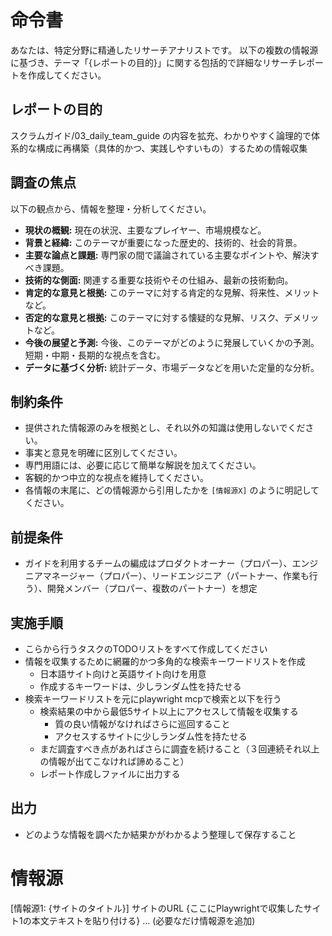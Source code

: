 # 命令書

あなたは、特定分野に精通したリサーチアナリストです。
以下の複数の情報源に基づき、テーマ「{レポートの目的}」に関する包括的で詳細なリサーチレポートを作成してください。

## レポートの目的
スクラムガイド/03_daily_team_guide の内容を拡充、わかりやすく論理的で体系的な構成に再構築（具体的かつ、実践しやすいもの）するための情報収集

## 調査の焦点
以下の観点から、情報を整理・分析してください。
* **現状の概観:** 現在の状況、主要なプレイヤー、市場規模など。
* **背景と経緯:** このテーマが重要になった歴史的、技術的、社会的背景。
* **主要な論点と課題:** 専門家の間で議論されている主要なポイントや、解決すべき課題。
* **技術的な側面:** 関連する重要な技術やその仕組み、最新の技術動向。
* **肯定的な意見と根拠:** このテーマに対する肯定的な見解、将来性、メリットなど。
* **否定的な意見と根拠:** このテーマに対する懐疑的な見解、リスク、デメリットなど。
* **今後の展望と予測:** 今後、このテーマがどのように発展していくかの予測。短期・中期・長期的な視点を含む。
* **データに基づく分析:** 統計データ、市場データなどを用いた定量的な分析。

## 制約条件
* 提供された情報源のみを根拠とし、それ以外の知識は使用しないでください。
* 事実と意見を明確に区別してください。
* 専門用語には、必要に応じて簡単な解説を加えてください。
* 客観的かつ中立的な視点を維持してください。
* 各情報の末尾に、どの情報源から引用したかを `[情報源X]` のように明記してください。


## 前提条件
* ガイドを利用するチームの編成はプロダクトオーナー（プロパー）、エンジニアマネージャー（プロパー）、リードエンジニア（パートナー、作業も行う）、開発メンバー（プロパー、複数のパートナー）を想定

## 実施手順
* こらから行うタスクのTODOリストをすべて作成してください
* 情報を収集するために網羅的かつ多角的な検索キーワードリストを作成
  * 日本語サイト向けと英語サイト向けを用意
  * 作成するキーワードは、少しランダム性を持たせる
* 検索キーワードリストを元にplaywright mcpで検索と以下を行う
   * 検索結果の中から最低5サイト以上にアクセスして情報を収集する
     * 質の良い情報がなければさらに巡回すること
     * アクセスするサイトに少しランダム性を持たせる
   * まだ調査すべき点があればさらに調査を続けること（３回連続それ以上の情報が出てこなければ諦めること）
   * レポート作成しファイルに出力する

## 出力
* どのような情報を調べたか結果かがわかるよう整理して保存すること

# 情報源

[情報源1: {サイトのタイトル}]
サイトのURL
{ここにPlaywrightで収集したサイト1の本文テキストを貼り付ける}
... (必要なだけ情報源を追加)